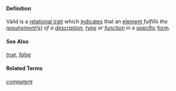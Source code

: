 #### Definition

Valid is a [relational trait](https://github.com/gcassel/Modular-Organization-Terminology/blob/master/terms/relational-trait.md) which [indicates](https://github.com/gcassel/Modular-Organization-Terminology/blob/master/terms/indicate.md) that an [element](https://github.com/gcassel/Modular-Organization-Terminology/blob/master/terms/element.md) *fulfills the [requirement(s)](https://github.com/gcassel/Modular-Organization-Terminology/blob/master/terms/require.md) of a [description](https://github.com/gcassel/Modular-Organization-Terminology/blob/master/terms/describe.md), [type](https://github.com/gcassel/Modular-Organization-Terminology/blob/master/terms/type.md) or [function](https://github.com/gcassel/Modular-Organization-Terminology/blob/master/terms/function.md)* in a [specific](https://github.com/gcassel/Modular-Organization-Terminology/blob/master/terms/specific.md) [form](https://github.com/gcassel/Modular-Organization-Terminology/blob/master/terms/form.md).

#### See Also

*[true](https://github.com/gcassel/Modular-Organization-Terminology/blob/master/terms/true.md)*, *[false](https://github.com/gcassel/Modular-Organization-Terminology/blob/master/terms/false.md)*

#### Related Terms

*[competent](https://github.com/gcassel/Modular-Organization-Terminology/blob/master/terms/competence.md)*


